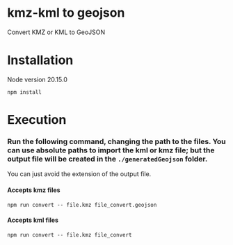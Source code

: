# kmz-kml to geojson
Convert KMZ or KML to GeoJSON

# Installation

Node version 20.15.0

```
npm install
```

# Execution

### Run the following command, changing the path to the files. You can use absolute paths to import the kml or kmz file; but the output file will be created in the `./generatedGeojson` folder.

You can just avoid the extension of the output file.

#### Accepts kmz files
```
npm run convert -- file.kmz file_convert.geojson
```

#### Accepts kml files
```
npm run convert -- file.kmz file_convert
```

